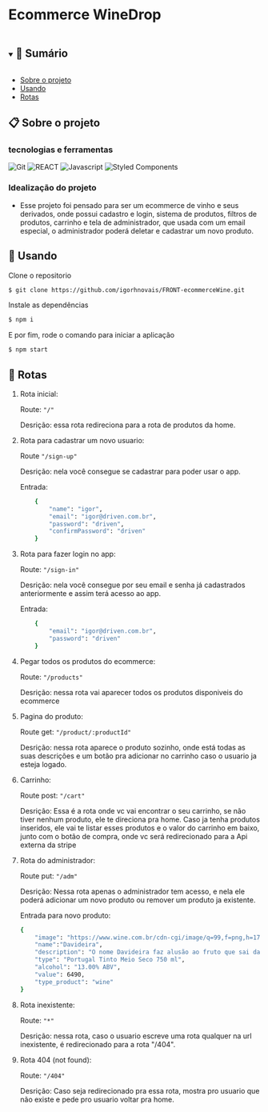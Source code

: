# Ecommerce WineDrop

<details open="open">
  <summary><h2 style="display: inline-block">📜 Sumário</h2></summary>

- [Sobre o projeto](#sobre-o-projeto)
- [Usando](#usando)
- [Rotas](#rotas)


</details>

<a name="sobre-o-projeto"></a>

## 📋 Sobre o projeto
### tecnologias e ferramentas

![Git](https://img.shields.io/badge/git-%23F05033.svg?style=for-the-badge&logo=git&logoColor=white)
![REACT](https://img.shields.io/badge/-React-blue?style=for-the-badge&color=5ed2f2&logo=react&logoColor=000000)
![Javascript](https://img.shields.io/badge/javascript-%23323330.svg?style=for-the-badge&loo=javascript&logoColor=%23F7DF1E&logo=javascript&logoColor=%23F7DF1E)
![Styled Components](https://img.shields.io/badge/styled--components-DB7093?style=flat&logo=styled-components&logoColor=white)

### Idealização do projeto
- Esse projeto foi pensado para ser um ecommerce de vinho e seus derivados, onde possui cadastro e login, sistema de produtos, filtros de produtos, carrinho e tela de administrador, que usada com um email especial, o administrador poderá deletar e cadastrar um novo produto.

<a name="usando"></a>

## 🏁 Usando

Clone o repositorio

```bash
$ git clone https://github.com/igorhnovais/FRONT-ecommerceWine.git

```

Instale as dependências

```bash
$ npm i
```

E por fim, rode o comando para iniciar a aplicação

```bash
$ npm start
```

<a name="contribuindo"></a>

## 🏁 Rotas

1. Rota inicial:

    Route: ```"/"```
    
    Desrição: essa rota redireciona para a rota de produtos da home.

2. Rota para cadastrar um novo usuario:
    
    Route ```"/sign-up"``` 

    Desrição: nela você consegue se cadastrar para poder usar o app. 
    
    Entrada:
    ```bash
        {
            "name": "igor",
            "email": "igor@driven.com.br",
            "password": "driven",
            "confirmPassword": "driven"  
        }
    ```

3. Rota para fazer login no app:
    
    Route: ```"/sign-in"``` 

    Desrição: nela você consegue por seu email e senha já cadastrados anteriormente e assim terá acesso ao app.
    
    Entrada:
    ```bash
        {
            "email": "igor@driven.com.br",
            "password": "driven"  
        }
    ```
4. Pegar todos os produtos do ecommerce:
    
    Route: ```"/products"``` 

    Desrição: nessa rota vai aparecer todos os produtos disponiveis do ecommerce

5. Pagina do produto: 

    Route get: ```"/product/:productId"``` 
    
    Desrição: nessa rota aparece o produto sozinho, onde está todas as suas descrições e um botão pra adicionar no carrinho caso o usuario ja esteja logado. 


6. Carrinho:

    Route post: ```"/cart"```
    
    Desrição: Essa é a rota onde vc vai encontrar o seu carrinho, se não tiver nenhum produto, ele te direciona pra home.
    Caso ja tenha produtos inseridos, ele vai te listar esses produtos e o valor do carrinho em baixo, junto com o botão de compra, onde vc será redirecionado para a Api externa da stripe

    


7. Rota do administrador:

    Route put: ```"/adm"```
    
    Desrição: Nessa rota apenas o administrador tem acesso, e nela ele poderá adicionar um novo produto ou remover um produto ja existente.

    Entrada para novo produto: 
    ```bash
    {
        "image": "https://www.wine.com.br/cdn-cgi/image/q=99,f=png,h=176/assets-images/produtos/20884-01.png",
        "name":"Davideira",
        "description": "O nome Davideira faz alusão ao fruto que sai da videira, a uva. Em Portugal, as uvas crescem há mais de 4 mil anos. É um cultivo que faz parte da história do país. Esse vinho é uma homenagem à uva, elaborado com castas típicas do país.",
        "type": "Portugal Tinto Meio Seco 750 ml",
        "alcohol": "13.00% ABV",
        "value": 6490,
        "type_product": "wine"
    }
    ```

1. Rota inexistente:

    Route: ```"*"```
    
    Desrição: nessa rota, caso o usuario escreve uma rota qualquer na url inexistente, é redirecionado para a rota "/404".

8. Rota 404 (not found):

    Route: ```"/404"```
    
    Desrição: Caso seja redirecionado pra essa rota, mostra pro usuario que não existe e pede pro usuario voltar pra home.


